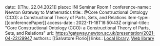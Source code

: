 date:: [[Thu, 22.04.2021]]
place:: INI Seminar Room 1
conference-name:: Newton Gateway to Mathematics
title:: @Core Constructional Ontology (CCO): a Constructional Theory of Parts, Sets, and Relations
item-type:: [[conferencePaper]]
access-date:: 2022-11-18T16:50:43Z
original-title:: "Core Constructional Ontology (CCO): a Constructional Theory of Parts, Sets, and Relations"
url:: https://gateway.newton.ac.uk/presentation/2021-04-22/29947
authors:: [[Salvatore Florio]]
links:: [Local library](zotero://select/library/items/95AKJE7S), [Web library](https://www.zotero.org/users/6520516/items/95AKJE7S)
